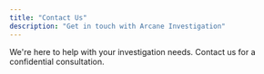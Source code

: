 ```yaml
---
title: "Contact Us"
description: "Get in touch with Arcane Investigation"
---
```


We're here to help with your investigation needs. Contact us for a confidential consultation.
